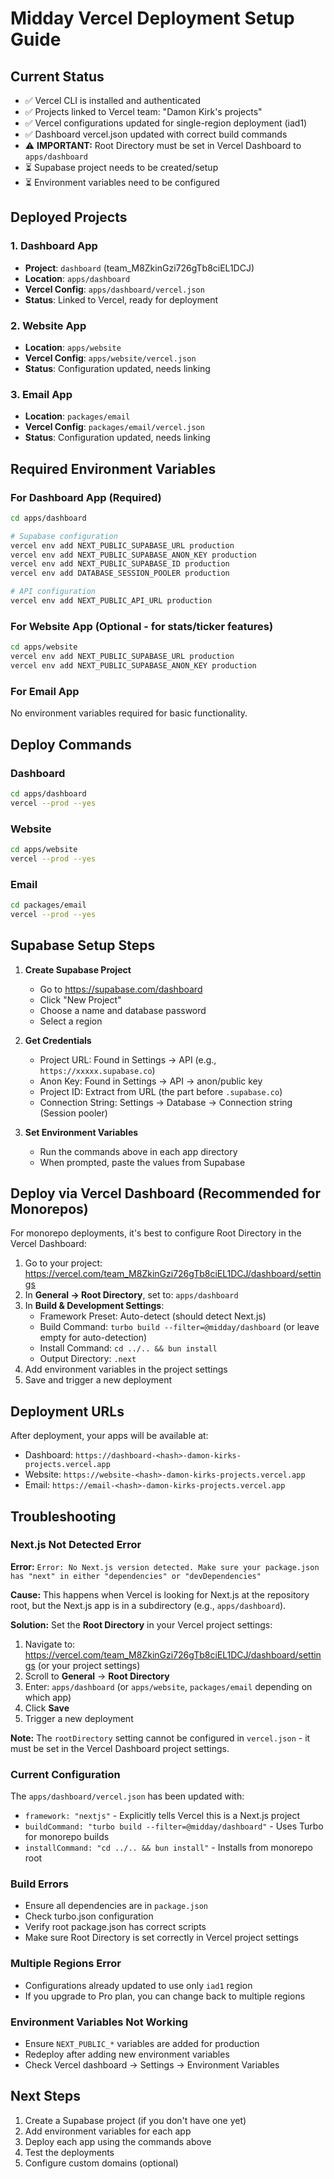 # Midday Vercel Deployment Setup Guide

## Current Status

- ✅ Vercel CLI is installed and authenticated
- ✅ Projects linked to Vercel team: "Damon Kirk's projects"
- ✅ Vercel configurations updated for single-region deployment (iad1)
- ✅ Dashboard vercel.json updated with correct build commands
- ⚠️ **IMPORTANT:** Root Directory must be set in Vercel Dashboard to `apps/dashboard`
- ⏳ Supabase project needs to be created/setup
- ⏳ Environment variables need to be configured

## Deployed Projects

### 1. Dashboard App
- **Project**: `dashboard` (team_M8ZkinGzi726gTb8ciEL1DCJ)
- **Location**: `apps/dashboard`
- **Vercel Config**: `apps/dashboard/vercel.json`
- **Status**: Linked to Vercel, ready for deployment

### 2. Website App
- **Location**: `apps/website`
- **Vercel Config**: `apps/website/vercel.json`
- **Status**: Configuration updated, needs linking

### 3. Email App
- **Location**: `packages/email`
- **Vercel Config**: `packages/email/vercel.json`
- **Status**: Configuration updated, needs linking

## Required Environment Variables

### For Dashboard App (Required)
```bash
cd apps/dashboard

# Supabase configuration
vercel env add NEXT_PUBLIC_SUPABASE_URL production
vercel env add NEXT_PUBLIC_SUPABASE_ANON_KEY production
vercel env add NEXT_PUBLIC_SUPABASE_ID production
vercel env add DATABASE_SESSION_POOLER production

# API configuration
vercel env add NEXT_PUBLIC_API_URL production
```

### For Website App (Optional - for stats/ticker features)
```bash
cd apps/website
vercel env add NEXT_PUBLIC_SUPABASE_URL production
vercel env add NEXT_PUBLIC_SUPABASE_ANON_KEY production
```

### For Email App
No environment variables required for basic functionality.

## Deploy Commands

### Dashboard
```bash
cd apps/dashboard
vercel --prod --yes
```

### Website
```bash
cd apps/website
vercel --prod --yes
```

### Email
```bash
cd packages/email
vercel --prod --yes
```

## Supabase Setup Steps

1. **Create Supabase Project**
   - Go to https://supabase.com/dashboard
   - Click "New Project"
   - Choose a name and database password
   - Select a region

2. **Get Credentials**
   - Project URL: Found in Settings → API (e.g., `https://xxxxx.supabase.co`)
   - Anon Key: Found in Settings → API → anon/public key
   - Project ID: Extract from URL (the part before `.supabase.co`)
   - Connection String: Settings → Database → Connection string (Session pooler)

3. **Set Environment Variables**
   - Run the commands above in each app directory
   - When prompted, paste the values from Supabase

## Deploy via Vercel Dashboard (Recommended for Monorepos)

For monorepo deployments, it's best to configure Root Directory in the Vercel Dashboard:

1. Go to your project: https://vercel.com/team_M8ZkinGzi726gTb8ciEL1DCJ/dashboard/settings
2. In **General → Root Directory**, set to: `apps/dashboard`
3. In **Build & Development Settings**:
   - Framework Preset: Auto-detect (should detect Next.js)
   - Build Command: `turbo build --filter=@midday/dashboard` (or leave empty for auto-detection)
   - Install Command: `cd ../.. && bun install`
   - Output Directory: `.next`
4. Add environment variables in the project settings
5. Save and trigger a new deployment

## Deployment URLs

After deployment, your apps will be available at:
- Dashboard: `https://dashboard-<hash>-damon-kirks-projects.vercel.app`
- Website: `https://website-<hash>-damon-kirks-projects.vercel.app`
- Email: `https://email-<hash>-damon-kirks-projects.vercel.app`

## Troubleshooting

### Next.js Not Detected Error

**Error:** `Error: No Next.js version detected. Make sure your package.json has "next" in either "dependencies" or "devDependencies"`

**Cause:** This happens when Vercel is looking for Next.js at the repository root, but the Next.js app is in a subdirectory (e.g., `apps/dashboard`).

**Solution:** Set the **Root Directory** in your Vercel project settings:

1. Navigate to: https://vercel.com/team_M8ZkinGzi726gTb8ciEL1DCJ/dashboard/settings (or your project settings)
2. Scroll to **General** → **Root Directory**
3. Enter: `apps/dashboard` (or `apps/website`, `packages/email` depending on which app)
4. Click **Save**
5. Trigger a new deployment

**Note:** The `rootDirectory` setting cannot be configured in `vercel.json` - it must be set in the Vercel Dashboard project settings.

### Current Configuration

The `apps/dashboard/vercel.json` has been updated with:
- `framework: "nextjs"` - Explicitly tells Vercel this is a Next.js project
- `buildCommand: "turbo build --filter=@midday/dashboard"` - Uses Turbo for monorepo builds
- `installCommand: "cd ../.. && bun install"` - Installs from monorepo root

### Build Errors
- Ensure all dependencies are in `package.json`
- Check turbo.json configuration
- Verify root package.json has correct scripts
- Make sure Root Directory is set correctly in Vercel project settings

### Multiple Regions Error
- Configurations already updated to use only `iad1` region
- If you upgrade to Pro plan, you can change back to multiple regions

### Environment Variables Not Working
- Ensure `NEXT_PUBLIC_*` variables are added for production
- Redeploy after adding new environment variables
- Check Vercel dashboard → Settings → Environment Variables

## Next Steps

1. Create a Supabase project (if you don't have one yet)
2. Add environment variables for each app
3. Deploy each app using the commands above
4. Test the deployments
5. Configure custom domains (optional)

